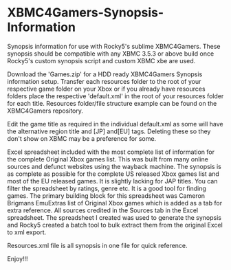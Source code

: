 # XBMC4Gamers-Synopsis-Information
Synopsis information for use with Rocky5's sublime XBMC4Gamers. These synopsis should be compatible with any XBMC 3.5.3 or above build once Rocky5's custom synopsis script and custom XBMC xbe are used. 

Download the 'Games.zip' for a HDD ready XBMC4Gamers Synopsis information setup. Transfer each resources folder to the root of your respective game folder on your Xbox or if you already have resources folders place the respective 'default.xml' in the root of your resources folder for each title. Resources folder/file structure example can be found on the XBMC4Gamers repository.

Edit the game title as required in the individual default.xml as some will have the alternative region title and [JP] and[EU] tags. Deleting these so they don't show on XBMC may be a preference for some.

Excel spreadsheet included with the most complete list of information for the complete Original Xbox games list. This was built from many online sources and defunct websites using the wayback machine. The synopsis is as complete as possible for the complete US released Xbox games list and most of the EU released games. It is slightly lacking for JAP titles. You can filter the spreadsheet by ratings, genre etc. It is a good tool for finding games. The primary building block for this spreadsheet was Cameron Brigmans EmuExtras list of Original Xbox games which is added as a tab for extra reference. All sources credited in the Sources tab in the Excel spreadsheet. The spreadsheet I created was used to generate the synopsis and Rocky5 created a batch tool to bulk extract them from the original Excel to xml export.

Resources.xml file is all synopsis in one file for quick reference.

Enjoy!!!

